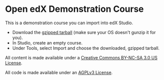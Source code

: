 # Open edX Demonstration Course

This is a demonstration course you can import into edX Studio.

* Download the [gzipped tarball][] (make sure your OS doesn't gunzip it for
  you).
* In Studio, create an empty course.
* Under Tools, select Import and choose the downloaded, gzipped tarball.

All content is made available under a [Creative Commons BY-NC-SA 3.0 US
License][cc].

All code is made available under an [AGPLv3 License][agpl].


[agpl]: AGPL_LICENSE
[cc]: http://creativecommons.org/licenses/by-nc-sa/3.0/us/
[gzipped tarball]: https://github.com/edx/edx-demo-course/archive/open-release/ironwood.2.tar.gz
